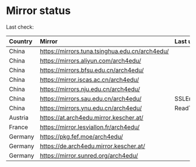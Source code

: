 <script src="./time.js"></script>
# Mirror status
Last check: <script type="text/javascript">localize(1686853290.1270065);</script>

|Country|Mirror|Last update|
|:------|:-----|:----------|
|China|https://mirrors.tuna.tsinghua.edu.cn/arch4edu/|<script type="text/javascript">localize(1686810655);</script>|
|China|https://mirrors.aliyun.com/arch4edu/|<script type="text/javascript">localize(1686724401);</script>|
|China|https://mirrors.bfsu.edu.cn/arch4edu/|<script type="text/javascript">localize(1686810655);</script>|
|China|https://mirror.iscas.ac.cn/arch4edu/|<script type="text/javascript">localize(1686810655);</script>|
|China|https://mirrors.nju.edu.cn/arch4edu/|<script type="text/javascript">localize(1686767385);</script>|
|China|https://mirrors.sau.edu.cn/arch4edu/|SSLError|
|China|https://mirrors.ynu.edu.cn/arch4edu/|ReadTimeout|
|Austria|https://at.arch4edu.mirror.kescher.at/|<script type="text/javascript">localize(1686810655);</script>|
|France|https://mirror.lesviallon.fr/arch4edu/|<script type="text/javascript">localize(1686810655);</script>|
|Germany|https://pkg.fef.moe/arch4edu/|<script type="text/javascript">localize(1686810655);</script>|
|Germany|https://de.arch4edu.mirror.kescher.at/|<script type="text/javascript">localize(1686810655);</script>|
|Germany|https://mirror.sunred.org/arch4edu/|<script type="text/javascript">localize(1686810655);</script>|

<script src="./tablefilter/tablefilter.js"></script>
<script src="./table.js"></script>